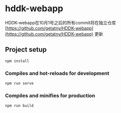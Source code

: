 # hddk-webapp
HDDK-webapp在10月1号之后的所有commit将在独立仓库 [https://github.com/getatny/HDDK-webapp](https://github.com/getatny/HDDK-webapp) 更新

## Project setup
```
npm install
```

### Compiles and hot-reloads for development
```
npm run serve
```

### Compiles and minifies for production
```
npm run build
```
